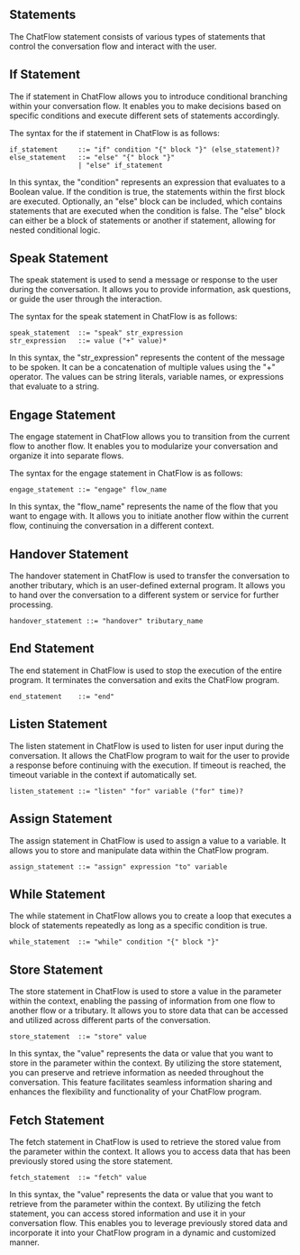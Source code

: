 
## Statements

The ChatFlow statement consists of various types of statements that control the conversation flow and interact with the user.

## If Statement

The if statement in ChatFlow allows you to introduce conditional branching within your conversation flow. It enables you to make decisions based on specific conditions and execute different sets of statements accordingly.

The syntax for the if statement in ChatFlow is as follows:

```
if_statement     ::= "if" condition "{" block "}" (else_statement)?
else_statement   ::= "else" "{" block "}"
                 | "else" if_statement
```

In this syntax, the "condition" represents an expression that evaluates to a Boolean value. If the condition is true, the statements within the first block are executed. Optionally, an "else" block can be included, which contains statements that are executed when the condition is false. The "else" block can either be a block of statements or another if statement, allowing for nested conditional logic.

## Speak Statement

The speak statement is used to send a message or response to the user during the conversation. It allows you to provide information, ask questions, or guide the user through the interaction.

The syntax for the speak statement in ChatFlow is as follows:

```
speak_statement  ::= "speak" str_expression
str_expression   ::= value ("+" value)*
```

In this syntax, the "str_expression" represents the content of the message to be spoken. It can be a concatenation of multiple values using the "+" operator. The values can be string literals, variable names, or expressions that evaluate to a string.

## Engage Statement

The engage statement in ChatFlow allows you to transition from the current flow to another flow. It enables you to modularize your conversation and organize it into separate flows.

The syntax for the engage statement in ChatFlow is as follows:

```
engage_statement ::= "engage" flow_name
```

In this syntax, the "flow_name" represents the name of the flow that you want to engage with. It allows you to initiate another flow within the current flow, continuing the conversation in a different context.

## Handover Statement

The handover statement in ChatFlow is used to transfer the conversation to another tributary, which is an user-defined external program. It allows you to hand over the conversation to a different system or service for further processing.

```
handover_statement ::= "handover" tributary_name
```

## End Statement

The end statement in ChatFlow is used to stop the execution of the entire program. It terminates the conversation and exits the ChatFlow program.

```
end_statement    ::= "end"
```

## Listen Statement

The listen statement in ChatFlow is used to listen for user input during the conversation. It allows the ChatFlow program to wait for the user to provide a response before continuing with the execution. If timeout is reached, the timeout variable in the context if automatically set.

```
listen_statement ::= "listen" "for" variable ("for" time)?
```

## Assign Statement

The assign statement in ChatFlow is used to assign a value to a variable. It allows you to store and manipulate data within the ChatFlow program.

```
assign_statement ::= "assign" expression "to" variable
```

## While Statement

The while statement in ChatFlow allows you to create a loop that executes a block of statements repeatedly as long as a specific condition is true.

```
while_statement  ::= "while" condition "{" block "}"
```

## Store Statement

The store statement in ChatFlow is used to store a value in the parameter within the context, enabling the passing of information from one flow to another flow or a tributary. It allows you to store data that can be accessed and utilized across different parts of the conversation.

```
store_statement  ::= "store" value
```

In this syntax, the "value" represents the data or value that you want to store in the parameter within the context. By utilizing the store statement, you can preserve and retrieve information as needed throughout the conversation. This feature facilitates seamless information sharing and enhances the flexibility and functionality of your ChatFlow program.

## Fetch Statement

The fetch statement in ChatFlow is used to retrieve the stored value from the parameter within the context. It allows you to access data that has been previously stored using the store statement.

```
fetch_statement  ::= "fetch" value
```

In this syntax, the "value" represents the data or value that you want to retrieve from the parameter within the context. By utilizing the fetch statement, you can access stored information and use it in your conversation flow. This enables you to leverage previously stored data and incorporate it into your ChatFlow program in a dynamic and customized manner.
